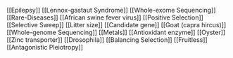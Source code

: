 [[Epilepsy]]
[[Lennox-gastaut Syndrome]]
[[Whole-exome Sequencing]]
[[Rare-Diseases]]
[[African swine fever virus]]
[[Positive Selection]]
[[Selective Sweep]]
[[Litter size]]
[[Candidate gene]]
[[Goat (capra hircus)]]
[[Whole-genome Sequencing]]
[[Metals]]
[[Antioxidant enzyme]]
[[Oyster]]
[[Zinc transporter]]
[[Drosophila]]
[[Balancing Selection]]
[[Fruitless]]
[[Antagonistic Pleiotropy]]
